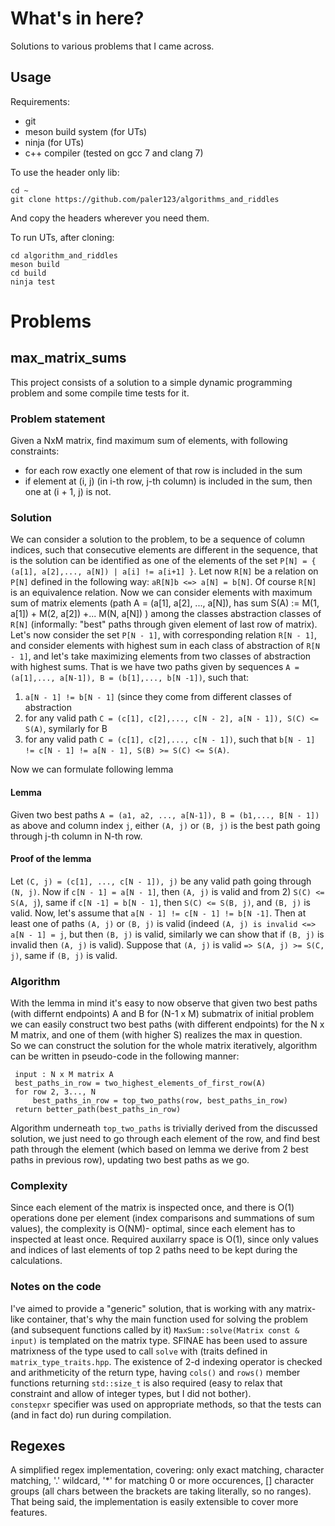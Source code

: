 # What's in here?
Solutions to various problems that I came across.
## Usage
Requirements:  
 * git
 * meson build system (for UTs)
 * ninja (for UTs)
 * c++ compiler (tested on gcc 7 and clang 7)

To use the header only lib:

    cd ~
    git clone https://github.com/paler123/algorithms_and_riddles
 
And copy the headers wherever you need them.  

To run UTs, after cloning:

    cd algorithm_and_riddles
    meson build
    cd build
    ninja test
# Problems
## max_matrix_sums
This project consists of a solution to a simple dynamic programming problem and some compile time tests for it.

### Problem statement
Given a NxM matrix, find maximum sum of elements, with following constraints:
 * for each row exactly one element of that row is included in the sum
 * if element at (i, j) (in i-th row, j-th column) is included in the sum, then one at (i + 1, j) is not.

### Solution
We can consider a solution to the problem, to be a sequence of column indices, such that consecutive elements are different in the sequence,
that is the solution can be identified as one of the elements of the set `P[N] = { (a[1], a[2],..., a[N]) | a[i] != a[i+1] }`.
Let now `R[N]` be a relation on `P[N]` defined in the following way: `aR[N]b <=> a[N] = b[N]`. Of course `R[N]` is an equivalence relation.
Now we can consider elements with maximum sum of matrix elements (path A = (a[1], a[2], ..., a[N]), has sum S(A) := M(1, a[1]) + M(2, a[2]) +... M(N, a[N]) ) 
among the classes abstraction classes of `R[N]` (informally: "best" paths through given
element of last row of matrix).  
Let's now consider the set `P[N - 1]`, with corresponding relation `R[N - 1]`, and consider elements with highest sum in each class of abstraction
of `R[N - 1]`, and let's take maximizing elements from two classes of abstraction with highest sums. That is we have two paths given by sequences
`A = (a[1],..., a[N-1]), B = (b[1],..., b[N -1])`, such that:
 1) `a[N - 1] != b[N - 1]` (since they come from different classes of abstraction
 2) for any valid path `C = (c[1], c[2],..., c[N - 2], a[N - 1]), S(C) <= S(A)`, symilarly for B
 3) for any valid path `C = (c[1], c[2],..., c[N - 1])`, such that `b[N - 1] != c[N - 1] != a[N - 1], S(B) >= S(C) <= S(A)`.

Now we can formulate following lemma

#### Lemma
Given two best paths `A = (a1, a2, ..., a[N-1]), B = (b1,..., B[N - 1])` as above and column index `j`, either `(A, j)` or `(B, j)` is the best path
going through j-th column in N-th row.

#### Proof of the lemma
Let `(C, j) = (c[1], ..., c[N - 1]), j)` be any valid path going through `(N, j)`.
Now if `c[N - 1] = a[N - 1]`, then `(A, j)` is valid and from 2) `S(C) <= S(A, j`), same if `c[N -1] = b[N - 1]`, then `S(C) <= S(B, j)`, and `(B, j)` is valid.
Now, let's assume that `a[N - 1] != c[N - 1] != b[N -1]`. Then at least one of paths `(A, j)` or `(B, j)` is valid (indeed `(A, j) is invalid <=> a[N - 1] = j`, but then `(B, j)` is valid, 
similarly we can show that if `(B, j)` is invalid then `(A, j)` is valid). Suppose that `(A, j)` is valid `=> S(A, j) >= S(C, j)`, same if `(B, j)` is valid.

### Algorithm
With the lemma in mind it's easy to now observe that given two best paths (with differnt endpoints) A and B for (N-1 x M) submatrix of initial problem we can easily
construct two best paths (with different endpoints) for the N x M matrix, and one of them (with higher S) realizes the max in question.  
So we can construct the solution for the whole matrix iteratively, algorithm can be written in pseudo-code in the following manner:
    
     input : N x M matrix A
     best_paths_in_row = two_highest_elements_of_first_row(A)
     for row 2, 3..., N
         best_paths_in_row = top_two_paths(row, best_paths_in_row)
     return better_path(best_paths_in_row)

Algorithm underneath `top_two_paths` is trivially derived from the discussed solution, we just need to go through each element of the row,
and find best path through the element (which based on lemma we derive from 2 best paths in previous row), updating two best paths as we go.

### Complexity
Since each element of the matrix is inspected once, and there is O(1) operations done per element (index comparisons and summations of sum values),
the complexity is O(NM)- optimal, since each element has to inspected at least once. Required auxilarry space is O(1), since only values and indices of last elements of top 2 paths need to be kept during
the calculations. 

### Notes on the code
I've aimed to provide a "generic" solution, that is working with any matrix-like container, that's why the main function used for solving the problem (and subsequent functions called by it) `MaxSum::solve(Matrix const & input)` is templated on the matrix type. SFINAE has been used to assure matrixness of the type used to call `solve` with (traits defined in `matrix_type_traits.hpp`. The existence of 2-d indexing operator is checked and arithmeticity of the return type, having `cols()` and `rows()` member functions returning `std::size_t` is also required (easy to relax that constraint and allow of integer types, but I did not bother).  
`constepxr` specifier was used on appropriate methods, so that the tests can (and in fact do) run during compilation.

## Regexes
A simplified regex implementation, covering: only exact matching, character matching, '.' wildcard, '\*' for matching 0 or more occurences, [] character groups (all chars between the brackets are taking literally, so no ranges). That being said, the implementation is easily extensible to cover more features.
